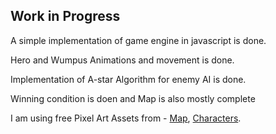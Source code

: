 ## Work in Progress

A simple implementation of game engine in javascript is done.

Hero and Wumpus Animations and movement is done.

Implementation of A-star Algorithm for enemy AI is done.

Winning condition is doen and Map is also mostly complete

I am using free Pixel Art Assets from - [Map](https://0x72.itch.io/16x16-dungeon-tileset), [Characters](https://merchant-shade.itch.io/16x16-puny-characters).

